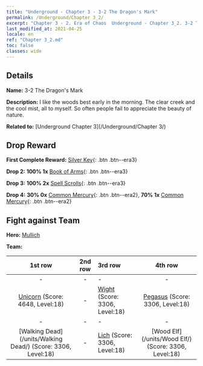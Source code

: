 ```yaml
---
title: "Underground - Chapter 3 - 3-2 The Dragon's Mark"
permalink: /Underground/Chapter 3_2/
excerpt: "Chapter 3 - 2. Era of Chaos  Underground - Chapter 3_2. 3-2 The Dragon's Mark"
last_modified_at: 2021-04-25
locale: en
ref: "Chapter 3_2.md"
toc: false
classes: wide
---
```


## Details

 **Name:** 3-2 The Dragon's Mark

 **Description:** I like the woods best early in the morning. The clear creek and the cool mist, all to myself. So often people fail to appreciate the beauty of nature.

 **Related to:** [Underground Chapter 3](/Underground/Chapter 3/)

## Drop Reward

 **First Complete Reward:** [Silver Key](/Items/con_693/){: .btn .btn--era3}

 **Drop 2:** **100% 1x** [Book of Arms](/Items/mat_18/){: .btn .btn--era3}

 **Drop 3:** **100% 2x** [Spell Scrolls](/Items/con_694/){: .btn .btn--era3}

 **Drop 4:** **30% 0x** [Common Mercury](/Items/mat_8/){: .btn .btn--era2}, **70% 1x** [Common Mercury](/Items/mat_8/){: .btn .btn--era2}


## Fight against Team
 **Hero:** [Mullich](/heroes/Mullich/)

 **Team:**


  | 1st row | 2nd row | 3rd row | 4th row |
  |:----:|:----:|:----|:----:|
  | - | - | - | - |
  | [Unicorn](/units/Unicorn/) (Score: 4648, Level:18)  | - | [Wight](/units/Wight/) (Score: 3306, Level:18)  | [Pegasus](/units/Pegasus/) (Score: 3306, Level:18)  |
  | - | - | - | - |
  | [Walking Dead](/units/Walking Dead/) (Score: 3306, Level:18)  | - | [Lich](/units/Lich/) (Score: 3306, Level:18)  | [Wood Elf](/units/Wood Elf/) (Score: 3306, Level:18)  |


